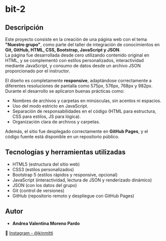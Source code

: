 
# bit-2

## Descripción

Este proyecto consiste en la creación de una página web con el tema **"Nuestro grupo"**, como parte del taller de integración de conocimientos en **Git, GitHub, HTML, CSS, Bootstrap, JavaScript y JSON**.  
La página fue desarrollada desde cero utilizando contenido original en HTML, y se complementó con estilos personalizados, interactividad mediante JavaScript, y consumo de datos desde un archivo JSON proporcionado por el instructor.

El diseño es completamente **responsive**, adaptándose correctamente a diferentes resoluciones de pantalla como 575px, 576px, 768px y 982px.  
Durante el desarrollo se aplicaron buenas prácticas como:
- Nombres de archivos y carpetas en minúsculas, sin acentos ni espacios.
- Uso del modo estricto en JavaScript.
- Separación de responsabilidades en el código (HTML para estructura, CSS para estilos, JS para lógica).
- Organización clara de archivos y carpetas.

Además, el sitio fue desplegado correctamente en **GitHub Pages**, y el código fuente está disponible en un repositorio público.

## Tecnologías y herramientas utilizadas

- HTML5 (estructura del sitio web)
- CSS3 (estilos personalizados)
- Bootstrap 5 (estilos rápidos y responsive, opcional)
- JavaScript (interactividad, lectura de JSON y renderizado dinámico)
- JSON (con los datos del grupo)
- Git (control de versiones)
- GitHub (repositorio remoto y despliegue con GitHub Pages)

## Autor

- **Andrea Valentina Moreno Pardo**

🔗 [Instagram - @kinmitti](https://www.instagram.com/kinmitti/)
